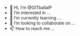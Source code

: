 - 👋 Hi, I’m @GITballalP
- 👀 I’m interested in ...
- 🌱 I’m currently learning ...
- 💞️ I’m looking to collaborate on ...
- 📫 How to reach me ...

<!---
GITballalP/GITballalP is a ✨ special ✨ repository because its `README.md` (this file) appears on your GitHub profile.
You can click the Preview link to take a look at your changes.
--->
